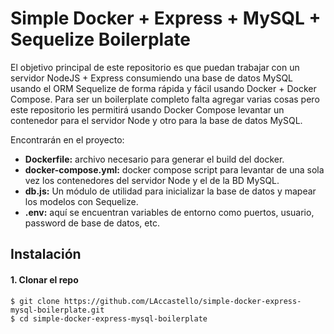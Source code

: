 # Simple Docker + Express + MySQL + Sequelize Boilerplate
El objetivo principal de este repositorio es que puedan trabajar con un servidor NodeJS + Express consumiendo una base de datos MySQL usando el ORM Sequelize de forma rápida y fácil usando Docker + Docker Compose. Para ser un boilerplate completo falta agregar varias cosas pero este repositorio les permitirá usando Docker Compose levantar un contenedor para el servidor Node y otro para la base de datos MySQL.

Encontrarán en el proyecto:
* **Dockerfile:** archivo necesario para generar el build del docker.
* **docker-compose.yml:** docker compose script para levantar de una sola vez los contenedores del servidor Node y el de la BD MySQL.
* **db.js:** Un módulo de utilidad para inicializar la base de datos y mapear los modelos con Sequelize.
* **.env:** aquí se encuentran variables de entorno como puertos, usuario, password de base de datos, etc.


## Instalación

#### 1. Clonar el repo

```
$ git clone https://github.com/LAccastello/simple-docker-express-mysql-boilerplate.git
$ cd simple-docker-express-mysql-boilerplate
```